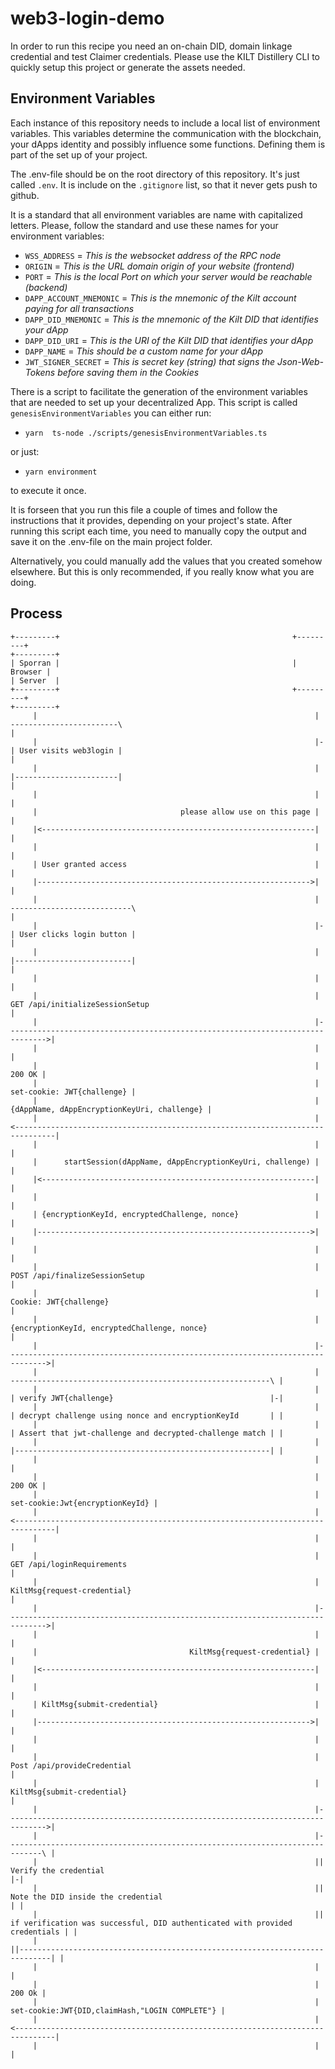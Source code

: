 # web3-login-demo

In order to run this recipe you need an on-chain DID, domain linkage credential and test Claimer credentials.
Please use the KILT Distillery CLI to quickly setup this project or generate the assets needed.

## Environment Variables

Each instance of this repository needs to include a local list of environment variables.
This variables determine the communication with the blockchain, your dApps identity and possibly influence some functions.
Defining them is part of the set up of your project.

The .env-file should be on the root directory of this repository. It's just called `.env`.
It is include on the `.gitignore` list, so that it never gets push to github.

It is a standard that all environment variables are name with capitalized letters.
Please, follow the standard and use these names for your environment variables:

- `WSS_ADDRESS` = _This is the websocket address of the RPC node_
- `ORIGIN` = _This is the URL domain origin of your website (frontend)_
- `PORT` = _This is the local Port on which your server would be reachable (backend)_
- `DAPP_ACCOUNT_MNEMONIC` = _This is the mnemonic of the Kilt account paying for all transactions_
- `DAPP_DID_MNEMONIC` = _This is the mnemonic of the Kilt DID that identifies your dApp_
- `DAPP_DID_URI` = _This is the URI of the Kilt DID that identifies your dApp_
- `DAPP_NAME` = _This should be a custom name for your dApp_
- `JWT_SIGNER_SECRET` = _This is secret key (string) that signs the Json-Web-Tokens before saving them in the Cookies_

There is a script to facilitate the generation of the environment variables that are needed to set up your decentralized App.
This script is called `genesisEnvironmentVariables` you can either
run:

- `yarn  ts-node ./scripts/genesisEnvironmentVariables.ts`

or just:

- `yarn environment`

to execute it once.

It is forseen that you run this file a couple of times and follow the instructions that it provides, depending on your project's state.
After running this script each time, you need to manually copy the output and save it on the .env-file on the main project folder.

Alternatively, you could manually add the values that you created somehow elsewhere.
But this is only recommended, if you really know what you are doing.

## Process

```
+---------+                                                    +---------+                                                                      +---------+
| Sporran |                                                    | Browser |                                                                      | Server  |
+---------+                                                    +---------+                                                                      +---------+
     |                                                              | ------------------------\                                                      |
     |                                                              |-| User visits web3login |                                                      |
     |                                                              | |-----------------------|                                                      |
     |                                                              |                                                                                |
     |                                please allow use on this page |                                                                                |
     |<-------------------------------------------------------------|                                                                                |
     |                                                              |                                                                                |
     | User granted access                                          |                                                                                |
     |------------------------------------------------------------->|                                                                                |
     |                                                              | ---------------------------\                                                   |
     |                                                              |-| User clicks login button |                                                   |
     |                                                              | |--------------------------|                                                   |
     |                                                              |                                                                                |
     |                                                              | GET /api/initializeSessionSetup                                                |
     |                                                              |------------------------------------------------------------------------------->|
     |                                                              |                                                                                |
     |                                                              |                                                                         200 OK |
     |                                                              |                                                     set-cookie: JWT{challenge} |
     |                                                              |                                    {dAppName, dAppEncryptionKeyUri, challenge} |
     |                                                              |<-------------------------------------------------------------------------------|
     |                                                              |                                                                                |
     |      startSession(dAppName, dAppEncryptionKeyUri, challenge) |                                                                                |
     |<-------------------------------------------------------------|                                                                                |
     |                                                              |                                                                                |
     | {encryptionKeyId, encryptedChallenge, nonce}                 |                                                                                |
     |------------------------------------------------------------->|                                                                                |
     |                                                              |                                                                                |
     |                                                              | POST /api/finalizeSessionSetup                                                 |
     |                                                              | Cookie: JWT{challenge}                                                         |
     |                                                              | {encryptionKeyId, encryptedChallenge, nonce}                                   |
     |                                                              |------------------------------------------------------------------------------->|
     |                                                              |                    ----------------------------------------------------------\ |
     |                                                              |                    | verify JWT{challenge}                                   |-|
     |                                                              |                    | decrypt challenge using nonce and encryptionKeyId       | |
     |                                                              |                    | Assert that jwt-challenge and decrypted-challenge match | |
     |                                                              |                    |---------------------------------------------------------| |
     |                                                              |                                                                                |
     |                                                              |                                                                         200 OK |
     |                                                              |                                                set-cookie:Jwt{encryptionKeyId} |
     |                                                              |<-------------------------------------------------------------------------------|
     |                                                              |                                                                                |
     |                                                              | GET /api/loginRequirements                                                     |
     |                                                              | KiltMsg{request-credential}                                                    |
     |                                                              |------------------------------------------------------------------------------->|
     |                                                              |                                                                                |
     |                                  KiltMsg{request-credential} |                                                                                |
     |<-------------------------------------------------------------|                                                                                |
     |                                                              |                                                                                |
     | KiltMsg{submit-credential}                                   |                                                                                |
     |------------------------------------------------------------->|                                                                                |
     |                                                              |                                                                                |
     |                                                              | Post /api/provideCredential                                                    |
     |                                                              | KiltMsg{submit-credential}                                                     |
     |                                                              |------------------------------------------------------------------------------->|
     |                                                              |------------------------------------------------------------------------------\ |
     |                                                              || Verify the credential                                                       |-|
     |                                                              || Note the DID inside the credential                                          | |
     |                                                              || if verification was successful, DID authenticated with provided credentials | |
     |                                                              ||-----------------------------------------------------------------------------| |
     |                                                              |                                                                                |
     |                                                              |                                                                         200 Ok |
     |                                                              |                                 set-cookie:JWT{DID,claimHash,"LOGIN COMPLETE"} |
     |                                                              |<-------------------------------------------------------------------------------|
     |                                                              |                                                                                |
```
